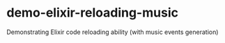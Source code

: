 # demo-elixir-reloading-music
Demonstrating Elixir code reloading ability (with music events generation)
